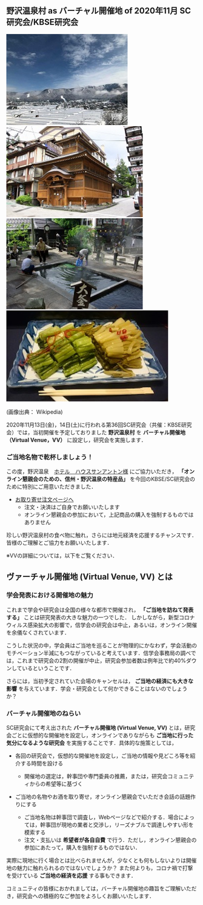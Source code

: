 ## 野沢温泉村 as バーチャル開催地 of 2020年11月 SC研究会/KBSE研究会

<img src="assets/vv/01_village.jpg" height="240px">
<img src="assets/vv/02_ooyu.jpg" height="240px">
<img src="assets/vv/03_magama.jpg" height="240px">
<img src="assets/vv/04_nozawana.jpg" height="240px">

(画像出典： Wikipedia)

2020年11月13日(金)，14日(土)に行われる第36回SC研究会（共催：KBSE研究会）では，当初開催を予定しておりました __野沢温泉村__ を __バーチャル開催地（Virtual Venue，VV）__ に設定し，研究会を実施します．

### ご当地名物で乾杯しましょう！

この度，野沢温泉　[ホテル　ハウスサンアントン様](https://www.st-anton.jp/?lang=ja) にご協力いただき，
__「オンライン懇親会のための、信州・野沢温泉の特産品」__ を今回のKBSE/SC研究会のために特別にご用意いただきました．

- [お取り寄せ注文ページへ](http://st-anton.shop/?pid=154860912)
    - 注文・決済はご自身でお願いいたします
    - オンライン懇親会の参加において，上記商品の購入を強制するものではありません

珍しい野沢温泉村の食べ物に触れ，さらには地元経済を応援するチャンスです．皆様のご理解とご協力をお願いいたします．

※VVの詳細については，以下をご覧ください．

## ヴァーチャル開催地 (Virtual Venue, VV) とは

### 学会発表における開催地の魅力

これまで学会や研究会は全国の様々な都市で開催され， __「ご当地を訪ねて発表する」__ ことは研究発表の大きな魅力の一つでした．
しかしながら，新型コロナウィルス感染拡大の影響で，信学会の研究会は中止，あるいは，オンライン開催を余儀なくされています．

こうした状況の中，学会員はご当地を巡ることが物理的にかなわず，学会活動のモチベーション半減にもつながっていると考えています．信学会事務局の調べでは，これまで研究会の2割の開催が中止，研究会参加者数は例年比で約40%ダウンしているということです．

さらには，当初予定されていた会場のキャンセルは， __ご当地の経済にも大きな影響__ を与えています．学会・研究会として何かできることはないのでしょうか？

### バーチャル開催地のねらい

SC研究会にて考え出された __バーチャル開催地 (Virtual Venue, VV)__ とは，研究会ごとに仮想的な開催地を設定し，オンラインでありながらも __ご当地に行った気分になるような研究会__ を実施することです．具体的な施策としては，

- 各回の研究会で，仮想的な開催地を設定し，ご当地の情報や見どころ等を紹介する時間を設ける
    - 開催地の選定は，幹事団や専門委員の推薦，または，研究会コミュニティからの希望等に基づく
    
- ご当地の名物やお酒を取り寄せ，オンライン懇親会でいただき会話の話題作りにする
    - ご当地名物は幹事団で調査し，Webページなどで紹介する．場合によっては，幹事団が現地の業者と交渉し，リーズナブルで調達しやすい形を模索する
    - 注文・支払いは __希望者が各自自費__ で行う．ただし，オンライン懇親会の参加にあたって，購入を強制するものではない．

実際に現地に行く場合とは比べられませんが，少なくとも何もしないよりは開催地の魅力に触れられるのではないでしょうか？
また何よりも，コロナ禍で打撃を受けている __ご当地の経済を応援__ する事もできます．

コミュニティの皆様におかれましては，バーチャル開催地の趣旨をご理解いただき，研究会への積極的なご参加をよろしくお願いいたします．



